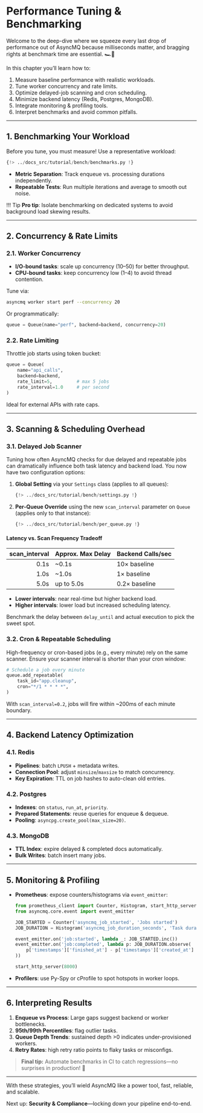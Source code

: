 # Performance Tuning & Benchmarking

Welcome to the deep-dive where we squeeze every last drop of performance out of AsyncMQ because milliseconds matter,
and bragging rights at benchmark time are essential. 🏎️💨

In this chapter you’ll learn how to:
1. Measure baseline performance with realistic workloads.
2. Tune worker concurrency and rate limits.
3. Optimize delayed-job scanning and cron scheduling.
4. Minimize backend latency (Redis, Postgres, MongoDB).
5. Integrate monitoring & profiling tools.
6. Interpret benchmarks and avoid common pitfalls.

---

## 1. Benchmarking Your Workload

Before you tune, you must measure! Use a representative workload:

```python
{!> ../docs_src/tutorial/bench/benchmarks.py !}
```

* **Metric Separation**: Track enqueue vs. processing durations independently.
* **Repeatable Tests**: Run multiple iterations and average to smooth out noise.

!!! Tip
    **Pro tip**: Isolate benchmarking on dedicated systems to avoid background load skewing results.

---

## 2. Concurrency & Rate Limits

### 2.1. Worker Concurrency

* **I/O-bound tasks**: scale up concurrency (10–50) for better throughput.
* **CPU-bound tasks**: keep concurrency low (1–4) to avoid thread contention.

Tune via:

```bash
asyncmq worker start perf --concurrency 20
```

Or programmatically:

```python
queue = Queue(name="perf", backend=backend, concurrency=20)
```

### 2.2. Rate Limiting

Throttle job starts using token bucket:

```python
queue = Queue(
    name="api_calls",
    backend=backend,
    rate_limit=5,         # max 5 jobs
    rate_interval=1.0     # per second
)
```

Ideal for external APIs with rate caps.

---

## 3. Scanning & Scheduling Overhead

### 3.1. Delayed Job Scanner

Tuning how often AsyncMQ checks for due delayed and repeatable jobs can dramatically influence both task latency and
backend load. You now have two configuration options:

1. **Global Setting** via your `Settings` class (applies to all queues):

   ```python
   {!> ../docs_src/tutorial/bench/settings.py !}
   ```

2. **Per-Queue Override** using the new `scan_interval` parameter on `Queue` (applies only to that instance):

   ```python
   {!> ../docs_src/tutorial/bench/per_queue.py !}
   ```

#### Latency vs. Scan Frequency Tradeoff

| scan\_interval | Approx. Max Delay | Backend Calls/sec |
| -------------: | --------------- | ----------------- |
|           0.1s | ~0.1s           | 10× baseline      |
|           1.0s | ~1.0s           | 1× baseline       |
|           5.0s | up to 5.0s      | 0.2× baseline     |

* **Lower intervals**: near real-time but higher backend load.
* **Higher intervals**: lower load but increased scheduling latency.

Benchmark the delay between `delay_until` and actual execution to pick the sweet spot.

### 3.2. Cron & Repeatable Scheduling

High-frequency or cron-based jobs (e.g., every minute) rely on the same scanner. Ensure your scanner interval is shorter than your cron window:

```python
# Schedule a job every minute
queue.add_repeatable(
    task_id="app.cleanup",
    cron="*/1 * * * *",
)
```

With `scan_interval=0.2`, jobs will fire within \~200ms of each minute boundary.

---

## 4. Backend Latency Optimization

### 4.1. Redis

* **Pipelines**: batch `LPUSH` + metadata writes.
* **Connection Pool**: adjust `minsize`/`maxsize` to match concurrency.
* **Key Expiration**: TTL on job hashes to auto-clean old entries.

### 4.2. Postgres

* **Indexes**: on `status`, `run_at`, `priority`.
* **Prepared Statements**: reuse queries for enqueue & dequeue.
* **Pooling**: `asyncpg.create_pool(max_size=20)`.

### 4.3. MongoDB

* **TTL Index**: expire delayed & completed docs automatically.
* **Bulk Writes**: batch insert many jobs.

---

## 5. Monitoring & Profiling

* **Prometheus**: expose counters/histograms via `event_emitter`:

  ```python
  from prometheus_client import Counter, Histogram, start_http_server
  from asyncmq.core.event import event_emitter

  JOB_STARTED = Counter('asyncmq_job_started', 'Jobs started')
  JOB_DURATION = Histogram('asyncmq_job_duration_seconds', 'Task duration')

  event_emitter.on('job:started', lambda _: JOB_STARTED.inc())
  event_emitter.on('job:completed', lambda p: JOB_DURATION.observe(
      p['timestamps']['finished_at'] - p['timestamps']['created_at']
  ))

  start_http_server(8000)
  ```

* **Profilers**: use Py-Spy or cProfile to spot hotspots in worker loops.

---

## 6. Interpreting Results

1. **Enqueue vs Process**: Large gaps suggest backend or worker bottlenecks.
2. **95th/99th Percentiles**: flag outlier tasks.
3. **Queue Depth Trends**: sustained depth >0 indicates under-provisioned workers.
4. **Retry Rates**: high retry ratio points to flaky tasks or misconfigs.

> **Final tip:** Automate benchmarks in CI to catch regressions—no surprises in production! 🎉

---

With these strategies, you’ll wield AsyncMQ like a power tool, fast, reliable, and scalable.

Next up: **Security & Compliance**—locking down your pipeline end-to-end.
